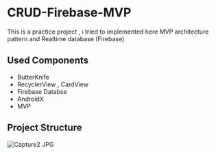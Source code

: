 # CRUD-Firebase-MVP
This is a practice project , i tried to implemented here MVP architecture pattern and Realtime database (Firebase)

## Used Components
- ButterKnife
- RecyclerView , CardView
- Firebase Databse
- AndroidX
- MVP

## Project Structure
![Capture2 JPG](https://user-images.githubusercontent.com/66652255/99554446-e0b32680-29c7-11eb-8c53-98b675baeded.jpg)

